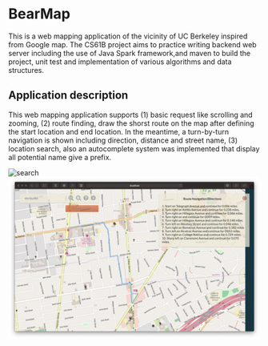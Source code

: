 # BearMap
This is a web mapping application of the vicinity of UC Berkeley inspired from Google map. The CS61B project aims to practice writing backend web server
including the use of Java Spark framework,and maven to build the project, unit test and implementation of various algorithms and data structures.
## Application description
This web mapping application supports (1) basic request like scrolling and zooming, (2) route finding, draw the shorst route on the map after defining the start location and end location.
In the meantime, a turn-by-turn navigation is shown including direction, distance and street name, (3) location search, also an autocomplete system
was implemented that display all potential name give a prefix.


![search](https://github.com/REDSREDS/BearMap/blob/master/demo/Search.png "search")
![route](https://github.com/REDSREDS/BearMap/blob/master/demo/Route.png "route")
